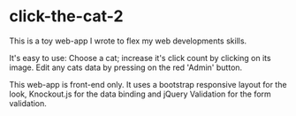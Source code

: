 # click-the-cat-2

This is a toy web-app I wrote to flex my web developments skills.

It's easy to use: Choose a cat; increase it's click count by clicking on its image. Edit any cats data by pressing on the red 'Admin' button.

This web-app is front-end only. It uses a bootstrap responsive layout for the look, Knockout.js for the data binding and jQuery Validation for the form validation.
